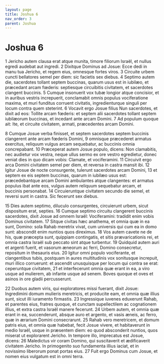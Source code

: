 ```yaml
---
layout: page
title: Joshua 6
nav_order: 3
parent: Joshua
---
```


# Joshua 6

1 Jericho autem clausa erat atque munita, timore filiorum Israël, et nullus egredi audebat aut ingredi. 2 Dixitque Dominus ad Josue: Ecce dedi in manu tua Jericho, et regem eius, omnesque fortes viros. 3 Circuite urbem cuncti bellatores semel per diem: sic facietis sex diebus. 4 Septimo autem die, sacerdotes tollant septem buccinas, quarum usus est in iubilæo, et præcedant arcam fœderis: septiesque circuibitis civitatem, et sacerdotes clangent buccinis. 5 Cumque insonuerit vox tubæ longior atque concisior, et in auribus vestris increpuerit, conclamabit omnis populus vociferatione maxima, et muri funditus corruent civitatis, ingredienturque singuli per locum contra quem steterint. 6 Vocavit ergo Josue filius Nun sacerdotes, et dixit ad eos: Tollite arcam fœderis: et septem alii sacerdotes tollant septem iubilæorum buccinas, et incedant ante arcam Domini. 7 Ad populum quoque ait: Ite, et circuite civitatem, armati, præcedentes arcam Domini.

8 Cumque Josue verba finisset, et septem sacerdotes septem buccinis clangerent ante arcam fœderis Domini, 9 omnisque præcederet armatus exercitus, reliquum vulgus arcam sequebatur, ac buccinis omnia concrepabant. 10 Præceperat autem Josue populo, dicens: Non clamabitis, nec audietur vox vestra, neque ullus sermo ex ore vestro egredietur, donec veniat dies in quo dicam vobis: Clamate, et vociferamini. 11 Circuivit ergo arca Domini civitatem semel per diem, et reversa in castra mansit ibi. 12 Igitur Josue de nocte consurgente, tulerunt sacerdotes arcam Domini, 13 et septem ex eis septem buccinas, quarum in iubilæo usus est: præcedebantque arcam Domini ambulantes atque clangentes: et armatus populus ibat ante eos, vulgus autem reliquum sequebatur arcam, et buccinis personabat. 14 Circuieruntque civitatem secundo die semel, et reversi sunt in castra. Sic fecerunt sex diebus.

15 Dies autem septimo, diluculo consurgentes, circuierunt urbem, sicut dispositum erat, septies. 16 Cumque septimo circuitu clangerent buccinis sacerdotes, dixit Josue ad omnem Israël: Vociferamini: tradidit enim vobis Dominus civitatem. 17 Sitque civitas hæc anathema, et omnia quæ in ea sunt, Domino: sola Rahab meretrix vivat, cum universis qui cum ea in domo sunt: abscondit enim nuntios quos direximus. 18 Vos autem cavete ne de his, quæ præcepta sunt, quippiam contingatis, et sitis prævaricationis rei, et omnia castra Israël sub peccato sint atque turbentur. 19 Quidquid autem auri et argenti fuerit, et vasorum æneorum ac ferri, Domino consecretur, repositum in thesauris eius. 20 Igitur omni populo vociferante, et clangentibus tubis, postquam in aures multitudinis vox sonitusque increpuit, muri illico corruerunt: et ascendit unusquisque per locum qui contra se erat: ceperuntque civitatem, 21 et interfecerunt omnia quæ erant in ea, a viro usque ad mulierem, ab infante usque ad senem. Boves quoque et oves et asinos in ore gladii percusserunt.

22 Duobus autem viris, qui exploratores missi fuerant, dixit Josue: Ingredimini domum mulieris meretricis, et producite eam, et omnia quæ illius sunt, sicut illi iuramento firmastis. 23 Ingressique iuvenes eduxerunt Rahab, et parentes eius, fratres quoque, et cunctam supellectilem ac cognationem illius, et extra castra Israël manere fecerunt. 24 Urbem autem, et omnia quæ erant in ea, succenderunt, absque auro et argento, et vasis æneis, ac ferro, quæ in ærarium Domini consecrarunt. 25 Rahab vero meretricem, et domum patris eius, et omnia quæ habebat, fecit Josue vivere, et habitaverunt in medio Israël, usque in præsentem diem: eo quod absconderit nuntios, quos miserat ut explorarent Jericho. In tempore illo, imprecatus est Josue, dicens: 26 Maledictus vir coram Domino, qui suscitaverit et ædificaverit civitatem Jericho. In primogenito suo fundamenta illius iaciat, et in novissimo liberorum ponat portas eius. 27 Fuit ergo Dominus cum Josue, et nomen eius vulgatum est in omni terra.
